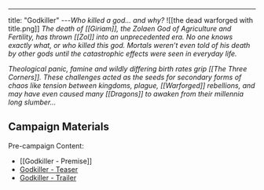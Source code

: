 ---
title: "Godkiller"
---*Who killed a god... and why?*
![[the dead warforged with title.png]]
*The death of [[Giriam]], the Zolaen God of Agriculture and Fertility, has thrown [[Zol]] into an unprecedented era. No one knows exactly what, or who killed this god. Mortals weren’t even told of his death by other gods until the catastrophic effects were seen in everyday life.*

*Theological panic, famine and wildly differing birth rates grip [[The Three Corners]]. These challenges acted as the seeds for secondary forms of chaos like tension between kingdoms, plague, [[Warforged]] rebellions, and may have even caused many [[Dragons]] to awaken from*
*their millennia long slumber...* 

## Campaign Materials
Pre-campaign Content:
- [[Godkiller - Premise]]
- [Godkiller - Teaser](https://www.youtube.com/watch?v=hVCVxSRB39Q&ab_channel=JacobTurner)
- [Godkiller - Trailer](https://www.youtube.com/watch?v=pK5vR_A_axI&ab_channel=JacobTurner)
